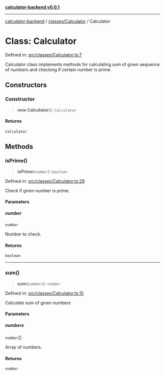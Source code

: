 [**calculator-backend v0.0.1**](../../../README.md)

***

[calculator-backend](../../../modules.md) / [classes/Calculator](../README.md) / Calculator

# Class: Calculator

Defined in: [src/classes/Calculator.ts:7](https://github.com/HessuRessu/calculator-backend/blob/9e0113add544d8bb9a8dd325db0bf2d995df2eea/src/classes/Calculator.ts#L7)

Calculator class implements methods for calculating sum of given sequence of numbers and checking if certain number is prime.

## Constructors

### Constructor

> **new Calculator**(): `Calculator`

#### Returns

`Calculator`

## Methods

### isPrime()

> **isPrime**(`number`): `boolean`

Defined in: [src/classes/Calculator.ts:29](https://github.com/HessuRessu/calculator-backend/blob/9e0113add544d8bb9a8dd325db0bf2d995df2eea/src/classes/Calculator.ts#L29)

Check if given number is prime.

#### Parameters

##### number

`number`

Number to check.

#### Returns

`boolean`

***

### sum()

> **sum**(`numbers`): `number`

Defined in: [src/classes/Calculator.ts:15](https://github.com/HessuRessu/calculator-backend/blob/9e0113add544d8bb9a8dd325db0bf2d995df2eea/src/classes/Calculator.ts#L15)

Calculate sum of given numbers

#### Parameters

##### numbers

`number`[]

Array of numbers.

#### Returns

`number`
